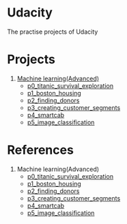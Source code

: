 # Udacity
The practise projects of Udacity

# Projects
1. [Machine learning(Advanced)](https://github.com/StudyExchange/Udacity/tree/master/MachineLearning(Advanced))
    - [p0_titanic_survival_exploration](https://github.com/StudyExchange/Udacity/tree/master/MachineLearning(Advanced)/p0_titanic_survival_exploration)
    - [p1_boston_housing](https://github.com/StudyExchange/Udacity/tree/master/MachineLearning(Advanced)/p1_boston_housing)
    - [p2_finding_donors](https://github.com/StudyExchange/Udacity/tree/master/MachineLearning(Advanced)/p2_finding_donors)
    - [p3_creating_customer_segments](https://github.com/StudyExchange/Udacity/tree/master/MachineLearning(Advanced)/p3_creating_customer_segments)
    - [p4_smartcab](https://github.com/StudyExchange/Udacity/tree/master/MachineLearning(Advanced)/p4_smartcab)
    - [p5_image_classification](https://github.com/StudyExchange/Udacity/tree/master/MachineLearning(Advanced)/p5_image_classification)

# References
1. Machine learning(Advanced)
    - [p0_titanic_survival_exploration](https://github.com/nd009/titanic_survival_exploration)
    - [p1_boston_housing](https://github.com/nd009/boston_housing)
    - [p2_finding_donors](https://github.com/nd009/finding_donors)
    - [p3_creating_customer_segments](https://github.com/nd009/creating_customer_segments)
    - [p4_smartcab](https://github.com/nd009/smartcab)
    - [p5_image_classification](https://github.com/nd009/image_classification)
